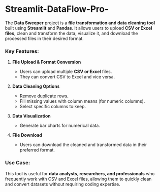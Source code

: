 # Streamlit-DataFlow-Pro-
The **Data Sweeper** project is a **file transformation and data cleaning tool** built using **Streamlit** and **Pandas**. It allows users to upload **CSV or Excel files**, clean and transform the data, visualize it, and download the processed files in their desired format.  

### **Key Features:**
1. **File Upload & Format Conversion**  
   - Users can upload multiple **CSV or Excel** files.  
   - They can convert CSV to Excel and vice versa.  

2. **Data Cleaning Options**  
   - Remove duplicate rows.  
   - Fill missing values with column means (for numeric columns).  
   - Select specific columns to keep.  

3. **Data Visualization**  
   - Generate bar charts for numerical data.  

4. **File Download**  
   - Users can download the cleaned and transformed data in their preferred format.  

### **Use Case:**  
This tool is useful for **data analysts, researchers, and professionals** who frequently work with CSV and Excel files, allowing them to quickly clean and convert datasets without requiring coding expertise.
